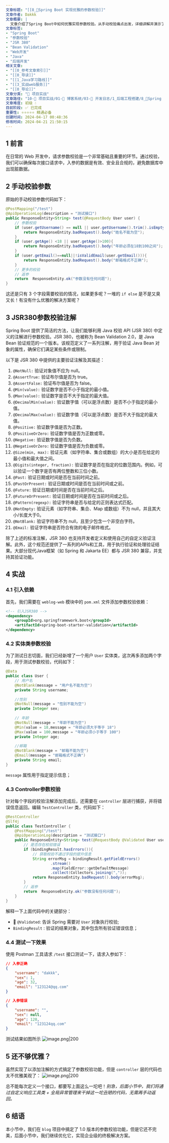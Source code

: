 ```yaml
---
文章标题: "[[8_📕Spring Boot 实现优雅的参数校验]]" 
文章作者: Dakkk
文章概要: |
  文章介绍了Spring Boot中如何优雅实现参数校验。从手动校验痛点出发，详细讲解并演示了利用JSR 380 (Bean Validation) 注解进行声明式校验，包括依赖引入、实体类与Controller集成，大幅提升了入参验证的简洁性和可维护性。
文章标签:
- "Spring Boot"
- "参数校验"
- "JSR 380"
- "Bean Validation"
- "Web开发"
- "Java"
- "后端开发"
相关文章:
- "[[0_参考文章索引]]"
- "[[0_导读]]"
- "[[1_Java学习路线]]"
- "[[3_实战web服务]]"
- "[[0_导论]]"
文章分类: "🚀 项目实战"
文章路径: "10-🚀 项目实战/01-📝 博客系统/03-📝 开发日志/1_后端工程搭建/8_📕Spring Boot 实现优雅的参数校验.md"
文章难度: 初级 💧
目前阶段: ✅ 已完成
重要性: ⭐⭐⭐⭐⭐ 精通必备
创建时间: 2024-04-17 00:48:36
修改时间: 2024-04-21 21:50:15
---
```


## 1 前言

在日常的 Web 开发中，请求参数校验是一个非常基础且重要的环节。通过校验，我们可以确保每次接口请求中，入参的数据是有效、安全且合规的，避免数据库中出现脏数据。
## 2 手动校验参数

原始的手动校验参数代码如下：
```java
@PostMapping("/test")  
@ApiOperationLog(description = "测试接口")  
public ResponseEntity<String> test(@RequestBody User user) {  
    // 参数校验  
    if (user.getUsername() == null || user.getUsername().trim().isEmpty()) {  
        return ResponseEntity.badRequest().body("姓名不能为空");  
    }  
    if (user.getAge() <18 || user.getAge()>100){  
        return ResponseEntity.badRequest().body("年龄必须在18到100之间");  
    }  
    if (user.getEmail()==null||!isValidEmail(user.getEmail())){  
        return ResponseEntity.badRequest().body("邮箱格式不正确");  
    }  
    // 更多的校验  
    // 返参  
    return  ResponseEntity.ok("参数没有任何问题");  
}
```

这还是只有 3 个字段需要校验的情况，如果更多呢？一堆的 `if else` 是不是又臭又长！有没有什么优雅的解决方案呢？
## 3 JSR380参数校验注解

Spring Boot 提供了简洁的方法，让我们能够利用 Java 校验 API (JSR 380) 中定义的注解进行参数校验。JSR 380，也被称为 Bean Validation 2.0，是 Java Bean 验证规范的一个版本。该规范定义了一系列注解，用于验证 Java Bean 对象的属性，确保它们满足某些条件或限制。

以下是 JSR 380 中提供的主要验证注解及其描述：
1. `@NotNull:` 验证对象值不应为 null。
2. `@AssertTrue:` 验证布尔值是否为 true。
3. `@AssertFalse:` 验证布尔值是否为 false。
4. `@Min(value):` 验证数字是否不小于指定的最小值。
5. `@Max(value):` 验证数字是否不大于指定的最大值。
6. `@DecimalMin(value):` 验证数字值（可以是浮点数）是否不小于指定的最小值。
7. `@DecimalMax(value):` 验证数字值（可以是浮点数）是否不大于指定的最大值。
8. `@Positive:` 验证数字值是否为正数。
9. `@PositiveOrZero:` 验证数字值是否为正数或零。
10. `@Negative:` 验证数字值是否为负数。
11. `@NegativeOrZero:` 验证数字值是否为负数或零。
12. `@Size(min, max):` 验证元素（如字符串、集合或数组）的大小是否在给定的最小值和最大值之间。
13. `@Digits(integer, fraction):` 验证数字是否在指定的位数范围内。例如，可以验证一个数字是否有两位整数和三位小数。
14. `@Past:` 验证日期或时间是否在当前时间之前。
15. `@PastOrPresent:` 验证日期或时间是否在当前时间或之前。
16. `@Future:` 验证日期或时间是否在当前时间之后。
17. `@FutureOrPresent:` 验证日期或时间是否在当前时间或之后。
18. `@Pattern(regexp):` 验证字符串是否与给定的正则表达式匹配。
19. `@NotEmpty:` 验证元素（如字符串、集合、Map 或数组）不为 null，并且其大小/长度大于0。
20. `@NotBlank:` 验证字符串不为 null，且至少包含一个非空白字符。
21. `@Email:` 验证字符串是否符合有效的电子邮件格式。

除了上述的标准注解，JSR 380 也支持开发者定义和使用自己的自定义验证注解。此外，这个规范还提供了一系列的APIs和工具，用于执行验证和处理验证结果。大部分现代Java框架（如 Spring 和 Jakarta EE）都与 JSR 380 兼容，并支持其验证功能。
## 4 实战
### 4.1 引入依赖

首先，我们需要在 `weblog-web` 模块中的 `pom.xml` 文件添加参数校验依赖：
```xml
<!-- 引入JSR380 -->  
<dependency>  
    <groupId>org.springframework.boot</groupId>  
    <artifactId>spring-boot-starter-validation</artifactId>  
</dependency>
```
### 4.2 实体类参数校验

为了测试日志切面，我们已经新增了一个用户 `User` 实体类，这次再多添加两个字段，用于测试参数校验，代码如下：
```java
@Data  
public class User {  
    // 用户名  
    @NotBlank(message = "用户名不能为空")  
    private String username;  
  
    //性别  
    @NotNull(message = "性别不能为空")  
    private Integer sex;  
  
    // 年龄  
    @NotNull(message = "年龄不能为空")  
    @Min(value = 18,message = "年龄必须大于等于 18")  
    @Max(value = 100,message = "年龄必须小于等于 100")  
    private Integer age;  
  
    //邮箱  
    @NotBlank(message = "邮箱不能为空")  
    @Email(message = "邮箱格式不正确")  
    private String email;  
}
```

`message` 属性用于指定提示信息；
### 4.3 Controller参数校验

针对每个字段的校验注解添加完成后，还需要在 `controller` 层进行捕获，并将错误信息返回。编辑 `TestController` 类，代码如下：
```java
@RestController  
@Slf4j  
public class TestController {  
    @PostMapping("/test")  
    @ApiOperationLog(description = "测试接口")  
    public ResponseEntity<String> test(@RequestBody @Validated User user,BindingResult bindingResult) {  
        // 是否存在校验错误  
        if (bindingResult.hasErrors()){  
            // 获取校验不通过字段的提升信息  
            String errorMsg = bindingResult.getFieldErrors()  
                    .stream()  
                    .map(FieldError::getDefaultMessage)  
                    .collect(Collectors.joining(","));  
            return ResponseEntity.badRequest().body(errorMsg);  
        }  
        // 返参  
        return  ResponseEntity.ok("参数没有任何问题");  
    }  
}
```

解释一下上面代码中的关键部分：
- 📕   `@Validated`: 告诉 Spring 需要对 `User` 对象执行校验;
- `BindingResult` : 验证的结果对象，其中包含所有验证错误信息；
### 4.4 测试一下效果

使用 Postman 工具请求 `/test` 接口测试一下，请求入参如下：
```json
// 入参正确
{
    "username": "dakkk",
    "sex": 1,
    "age": 32,
    "email": "123124@qq.com"
}

// 入参错误
{
    "username": "",
    "sex": null,
    "age": 120,
    "email": "123124qq.com"
}
```

测试结果如图所示
![image.png|200](https://my-obsidian-image.oss-cn-guangzhou.aliyuncs.com/2024/04/4d598e3b165c9d4e13fa2c9ca4462699.png)
## 5 还不够优雅？

虽然实现了以添加注解的方式搞定了参数校验功能，但是 `controller` 层的代码也太不优雅美观了：
![image.png|200](https://my-obsidian-image.oss-cn-guangzhou.aliyuncs.com/2024/04/cf7fe030a37843d78781f78e950ca2b6.png)

总不能每次定义一个接口，都要写上面这么一坨吧！_别急，后面小节中，我们将通过自定义响应工具类 + 全局异常管理来干掉这一坨丑陋的代码，无需再手动返回。_
## 6 结语

本小节中，我们在 `blog` 项目中搞定了 1.0 版本的参数校验功能，但是它还不完美，后面小节中，我们继续优化它，实现企业级的终极解决方案。
